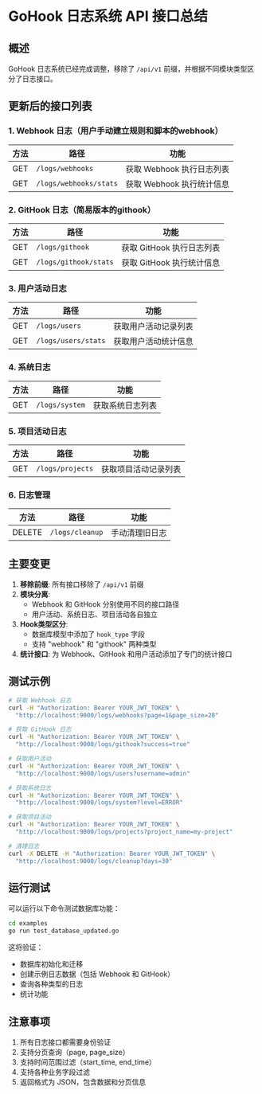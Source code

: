 # GoHook 日志系统 API 接口总结

## 概述

GoHook 日志系统已经完成调整，移除了 `/api/v1` 前缀，并根据不同模块类型区分了日志接口。

## 更新后的接口列表

### 1. Webhook 日志（用户手动建立规则和脚本的webhook）

| 方法 | 路径 | 功能 |
|------|------|------|
| GET | `/logs/webhooks` | 获取 Webhook 执行日志列表 |
| GET | `/logs/webhooks/stats` | 获取 Webhook 执行统计信息 |

### 2. GitHook 日志（简易版本的githook）

| 方法 | 路径 | 功能 |
|------|------|------|
| GET | `/logs/githook` | 获取 GitHook 执行日志列表 |
| GET | `/logs/githook/stats` | 获取 GitHook 执行统计信息 |

### 3. 用户活动日志

| 方法 | 路径 | 功能 |
|------|------|------|
| GET | `/logs/users` | 获取用户活动记录列表 |
| GET | `/logs/users/stats` | 获取用户活动统计信息 |

### 4. 系统日志

| 方法 | 路径 | 功能 |
|------|------|------|
| GET | `/logs/system` | 获取系统日志列表 |

### 5. 项目活动日志

| 方法 | 路径 | 功能 |
|------|------|------|
| GET | `/logs/projects` | 获取项目活动记录列表 |

### 6. 日志管理

| 方法 | 路径 | 功能 |
|------|------|------|
| DELETE | `/logs/cleanup` | 手动清理旧日志 |

## 主要变更

1. **移除前缀**: 所有接口移除了 `/api/v1` 前缀
2. **模块分离**: 
   - Webhook 和 GitHook 分别使用不同的接口路径
   - 用户活动、系统日志、项目活动各自独立
3. **Hook类型区分**: 
   - 数据库模型中添加了 `hook_type` 字段
   - 支持 "webhook" 和 "githook" 两种类型
4. **统计接口**: 为 Webhook、GitHook 和用户活动添加了专门的统计接口

## 测试示例

```bash
# 获取 Webhook 日志
curl -H "Authorization: Bearer YOUR_JWT_TOKEN" \
  "http://localhost:9000/logs/webhooks?page=1&page_size=20"

# 获取 GitHook 日志
curl -H "Authorization: Bearer YOUR_JWT_TOKEN" \
  "http://localhost:9000/logs/githook?success=true"

# 获取用户活动
curl -H "Authorization: Bearer YOUR_JWT_TOKEN" \
  "http://localhost:9000/logs/users?username=admin"

# 获取系统日志
curl -H "Authorization: Bearer YOUR_JWT_TOKEN" \
  "http://localhost:9000/logs/system?level=ERROR"

# 获取项目活动
curl -H "Authorization: Bearer YOUR_JWT_TOKEN" \
  "http://localhost:9000/logs/projects?project_name=my-project"

# 清理日志
curl -X DELETE -H "Authorization: Bearer YOUR_JWT_TOKEN" \
  "http://localhost:9000/logs/cleanup?days=30"
```

## 运行测试

可以运行以下命令测试数据库功能：

```bash
cd examples
go run test_database_updated.go
```

这将验证：
- 数据库初始化和迁移
- 创建示例日志数据（包括 Webhook 和 GitHook）
- 查询各种类型的日志
- 统计功能

## 注意事项

1. 所有日志接口都需要身份验证
2. 支持分页查询（page, page_size）
3. 支持时间范围过滤（start_time, end_time）
4. 支持各种业务字段过滤
5. 返回格式为 JSON，包含数据和分页信息 